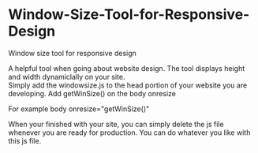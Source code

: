 # Window-Size-Tool-for-Responsive-Design
Window size tool for responsive design

A helpful tool when going about website design.  The tool displays height and width dynamiclally on your site.  
Simply add the windowsize.js to the head portion of your website you are developing.  Add getWinSize() on the body onresize

For example  body onresize="getWinSize()"

When your finished with your site, you can simply delete the js file whenever you are ready for production.  You can do whatever
you like with this js file.  
